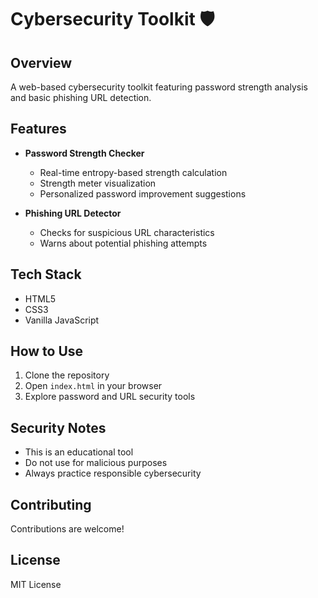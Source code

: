 # Cybersecurity Toolkit 🛡️

## Overview
A web-based cybersecurity toolkit featuring password strength analysis and basic phishing URL detection.

## Features
- **Password Strength Checker**
  - Real-time entropy-based strength calculation
  - Strength meter visualization
  - Personalized password improvement suggestions

- **Phishing URL Detector**
  - Checks for suspicious URL characteristics
  - Warns about potential phishing attempts

## Tech Stack
- HTML5
- CSS3
- Vanilla JavaScript

## How to Use
1. Clone the repository
2. Open `index.html` in your browser
3. Explore password and URL security tools

## Security Notes
- This is an educational tool
- Do not use for malicious purposes
- Always practice responsible cybersecurity

## Contributing
Contributions are welcome! 

## License
MIT License
```
